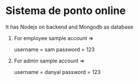 # Sistema de ponto online    

It has Nodejs on backend and Mongodb as database

    
1) For employee sample account =>
   
    username = sam
    password = 123

    
2) For admin sample account =>

    username = danyal
    password = 123
